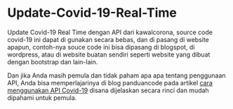 # Update-Covid-19-Real-Time
Update Covid-19 Real Time dengan API dari kawalcorona, source code covid-19 ini dapat di gunakan secara bebas, dan di pasang di website apapun, contoh-nya souce code ini bisa dipasang di blogspot, di wordpress, atau di website buatan sendiri seperti website yang dibuat dengan bootstrap dan lain-lain.

Dan jika Anda masih pemula dan tidak paham apa apa tentang penggunaan API, Anda bisa memperlajarinya di blog panduancode pada artikel <a href="https://www.panduancode.com/2020/03/cara-menggunakan-api-covid-19.html">cara menggunakan API Covid-19</a> disana dijelaskan secara rinci dan mudah dipahami untuk pemula.

